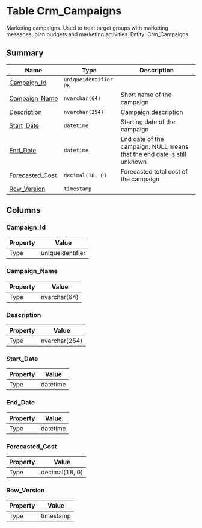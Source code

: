 # Table Crm_Campaigns

Marketing campaigns. Used to treat target groups with marketing messages, plan budgets and marketing activities. Entity: Crm_Campaigns

## Summary

| Name | Type | Description |
| - | - | --- |
|[Campaign_Id](#campaign_id)|`uniqueidentifier` `PK`||
|[Campaign_Name](#campaign_name)|`nvarchar(64)` |Short name of the campaign|
|[Description](#description)|`nvarchar(254)` |Campaign description|
|[Start_Date](#start_date)|`datetime` |Starting date of the campaign|
|[End_Date](#end_date)|`datetime` |End date of the campaign. NULL means that the end date is still unknown|
|[Forecasted_Cost](#forecasted_cost)|`decimal(18, 0)` |Forecasted total cost of the campaign|
|[Row_Version](#row_version)|`timestamp` ||

## Columns

### Campaign_Id

| Property | Value |
| - | - |
|Type|uniqueidentifier|

### Campaign_Name

| Property | Value |
| - | - |
|Type|nvarchar(64)|

### Description

| Property | Value |
| - | - |
|Type|nvarchar(254)|

### Start_Date

| Property | Value |
| - | - |
|Type|datetime|

### End_Date

| Property | Value |
| - | - |
|Type|datetime|

### Forecasted_Cost

| Property | Value |
| - | - |
|Type|decimal(18, 0)|

### Row_Version

| Property | Value |
| - | - |
|Type|timestamp|



